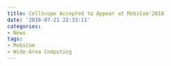 ```yaml
---
title: CellScope Accepted to Appear at MobiCom'2018
date: '2018-07-21 22:33:11'
categories:
- News
tags:
- MobiCom
- Wide-Area Computing
---
```


